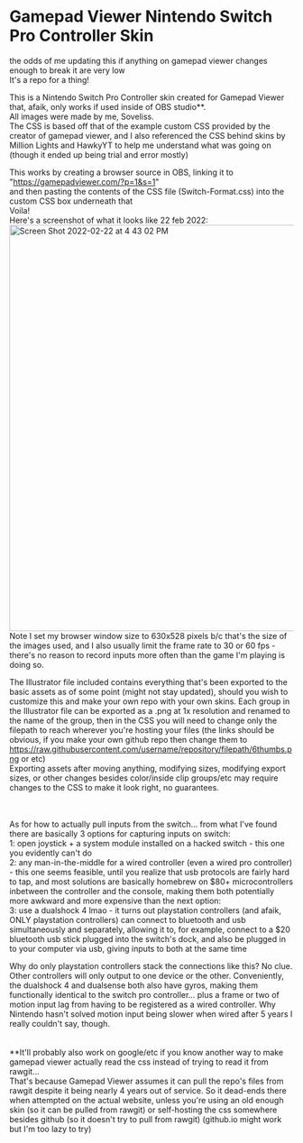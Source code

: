 # Gamepad Viewer Nintendo Switch Pro Controller Skin
the odds of me updating this if anything on gamepad viewer changes enough to break it are very low <br/>
It's a repo for a thing!

This is a Nintendo Switch Pro Controller skin created for Gamepad Viewer that, afaik, only works if used inside of OBS studio**. <br/>
All images were made by me, Soveliss. <br/>
The CSS is based off that of the example custom CSS provided by the creator of gamepad viewer, and I also referenced the CSS behind skins by Million Lights and HawkyYT to help me understand what was going on (though it ended up being trial and error mostly) <br/>

This works by creating a browser source in OBS, linking it to "https://gamepadviewer.com/?p=1&s=1" <br/>
and then pasting the contents of the CSS file (Switch-Format.css) into the custom CSS box underneath that <br/>
Voila! <br/>
Here's a screenshot of what it looks like 22 feb 2022: <br/>
<img width="721" alt="Screen Shot 2022-02-22 at 4 43 02 PM" src="https://user-images.githubusercontent.com/99949632/155244134-a2c90936-07e0-4921-94f5-957d9663ed07.png"> <br/>
Note I set my browser window size to 630x528 pixels b/c that's the size of the images used, and I also usually limit the frame rate to 30 or 60 fps - there's no reason to record inputs more often than the game I'm playing is doing so.

The Illustrator file included contains everything that's been exported to the basic assets as of some point (might not stay updated), should you wish to customize this and make your own repo with your own skins.
Each group in the Illustrator file can be exported as a .png at 1x resolution and renamed to the name of the group, then in the CSS you will need to change only the filepath to reach wherever you're hosting your files (the links should be obvious, if you make your own github repo then change them to https://raw.githubusercontent.com/username/repository/filepath/6thumbs.png or etc) <br/>
Exporting assets after moving anything, modifying sizes, modifying export sizes, or other changes besides color/inside clip groups/etc may require changes to the CSS to make it look right, no guarantees.<br/>
<br/>
<br/>

As for how to actually pull inputs from the switch... from what I've found there are basically 3 options for capturing inputs on switch: <br/>
1: open joystick + a system module installed on a hacked switch - this one you evidently can't do <br/>
2: any man-in-the-middle for a wired controller (even a wired pro controller) - this one seems feasible, until you realize that usb protocols are fairly hard to tap, and most solutions are basically homebrew on $80+ microcontrollers inbetween the controller and the console, making them both potentially more awkward and more expensive than the next option: <br/>
3: use a dualshock 4 lmao - it turns out playstation controllers (and afaik, ONLY playstation controllers) can connect to bluetooth and usb simultaneously and separately, allowing it to, for example, connect to a $20 bluetooth usb stick plugged into the switch's dock, and also be plugged in to your computer via usb, giving inputs to both at the same time

Why do only playstation controllers stack the connections like this? No clue. Other controllers will only output to one device or the other. Conveniently, the dualshock 4 and dualsense both also have gyros, making them functionally identical to the switch pro controller... plus a frame or two of motion input lag from having to be registered as a wired controller. Why Nintendo hasn't solved motion input being slower when wired after 5 years I really couldn't say, though.<br/>
<br/>
<br/>
\*\*It'll probably also work on google/etc if you know another way to make gamepad viewer actually read the css instead of trying to read it from rawgit... <br/>
That's because Gamepad Viewer assumes it can pull the repo's files from rawgit despite it being nearly 4 years out of service.
So it dead-ends there when attempted on the actual website, unless you're using an old enough skin (so it can be pulled from rawgit) or self-hosting the css somewhere besides github (so it doesn't try to pull from rawgit) (github.io might work but I'm too lazy to try) <br/>

